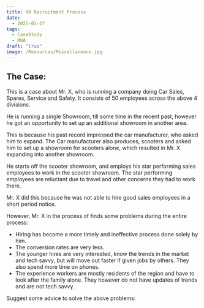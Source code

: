 ```yaml
---
title: HR Recruitment Process
date:
  - 2025-01-27
tags:
  - CaseStudy
  - MBA
draft: "true"
image: /Resources/Miscellaneous.jpg
---
```

## The Case:

This is a case about Mr. X, who is running a company doing Car Sales, Spares, Service and Safety. It consists of 50 employees across the above 4 divisions.

He is running a single  Showroom, till some time in the recent past, however he got an opportunity to set up an additional showroom in another area.

This is because his past record impressed the car manufacturer, who asked him to expand.
The Car manufacturer also produces, scooters and asked him to set up a showroom for scooters alone, which resulted in Mr. X expanding into another showroom.

He starts off the scooter showroom, and employs his star performing sales employees to work in the scooter showroom. The star performing employees are reluctant due to travel and other concerns they had to work there.

Mr. X did this because he was not able to hire good sales employees in a short period notice.

However, Mr. X in the process of finds some problems during the entire process:
- Hiring has become a more timely and ineffective process done solely by him.
- The conversion rates are very less.
- The younger hires are very interested, know the trends in the market and tech savvy, but will move out faster if given jobs by others. They also spend more time on phones.
- The experience workers are mostly residents of the region and have to look after the family alone. They however do not have updates of trends and are not tech savvy.

Suggest some advice to solve the above problems:





